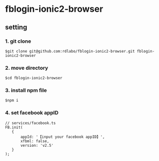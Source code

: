 # fblogin-ionic2-browser

## setting

### 1. git clone
 ```
 $git clone git@github.com:rdlabo/fblogin-ionic2-browser.git fblogin-ionic2-browser
 ```
 
 ### 2. move directory
 ```
 $cd fblogin-ionic2-browser
 ```
  
 ### 3. install npm file
 ```
 $npm i
 ```
   
 ### 4. set facebook appID
 ```
 // services/facebook.ts
FB.init(
    {
        appId: '【input your facebook appID】',
        xfbml: false,
        version: 'v2.5'
    }
);
 ```
